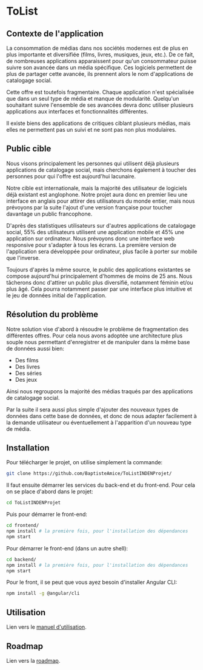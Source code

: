 # ToList

## Contexte de l'application

La consommation de médias dans nos sociétés modernes est de plus en plus importante et diversifiée (films, livres, musiques, jeux, etc.). De ce fait, de nombreuses applications apparaissent pour qu'un consommateur puisse suivre son avancée dans un média spécifique. Ces logiciels permettent de plus de partager cette avancée, ils prennent alors le nom d'applications de catalogage social.

Cette offre est toutefois fragmentaire. Chaque application n'est spécialisée que dans un seul type de média et manque de modularité. Quelqu'un souhaitant suivre l'ensemble de ses avancées devra donc utiliser plusieurs applications aux interfaces et fonctionnalités différentes.

Il existe biens des applications de critiques ciblant plusieurs médias, mais elles ne permettent pas un suivi et ne sont pas non plus modulaires.


## Public cible
Nous visons principalement les personnes qui utilisent déjà plusieurs applications de catalogage social, mais cherchons également à toucher des personnes pour qui l'offre est aujourd'hui lacunaire.

Notre cible est internationale, mais la majorité des utilisateur de logiciels déjà existant est anglophone. Notre projet aura donc en premier lieu une interface en anglais pour attirer des utilisateurs du monde entier, mais nous prévoyons par la suite l'ajout d'une version française pour toucher davantage un public francophone.

D'après des statistiques utilisateurs sur d'autres applications de catalogage social, 55% des utilisateurs utilisent une application mobile et 45% une application sur ordinateur. Nous prévoyons donc une interface web responsive pour s'adapter à tous les écrans. La première version de l'application sera développée pour ordinateur, plus facile à porter sur mobile que l'inverse.

Toujours d'après la même source, le public des applications existantes se compose aujourd'hui principalement d'hommes de moins de 25 ans. Nous tâcherons donc d'attirer un public plus diversifié, notamment féminin et/ou plus âgé. Cela pourra notamment passer par une interface plus intuitive et le jeu de données initial de l'application.

## Résolution du problème
Notre solution vise d'abord à résoudre le problème de fragmentation des différentes offres. Pour cela nous avons adoptée une architecture plus souple nous permettant d'enregistrer et de manipuler dans la même base de données aussi bien:
- Des films
- Des livres
- Des séries
- Des jeux

Ainsi nous regroupons la majorité des médias traqués par des applications de catalogage social.

Par la suite il sera aussi plus simple d'ajouter des nouveaux types de données dans cette base de données, et donc de nous adapter facilement à la demande utilisateur ou éventuellement à l'apparition d'un nouveau type de média.

## Installation

Pour télécharger le projet, on utilise simplement la commande:
```sh
git clone https://github.com/BaptisteAmice/ToListINDENProjet/
```

Il faut ensuite démarrer les services du back-end et du front-end. Pour cela on se place d'abord dans le projet:
```sh
cd ToListINDENProjet
```

Puis pour démarrer le front-end:
```sh
cd frontend/
npm install # la première fois, pour l'installation des dépendances
npm start
```
Pour démarrer le front-end (dans un autre shell):
```sh
cd backend/
npm install # la première fois, pour l'installation des dépendances
npm start
```

Pour le front, il se peut que vous ayez besoin d'installer Angular CLI:
```sh
npm install -g @angular/cli
```

## Utilisation
Lien vers le <a href="./USER_MANUAL.md">manuel d'utilisation</a>.

## Roadmap
Lien vers la <a href="./ROADMAP.md">roadmap</a>.
